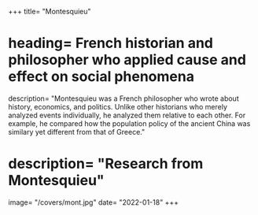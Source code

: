 
+++
title=  "Montesquieu"
# heading=  French historian and philosopher who applied cause and effect on social phenomena 
description=  "Montesquieu was a French philosopher who wrote about history, economics, and politics. Unlike other historians who merely analyzed events individually, he analyzed them relative to each other. For example, he compared how the population policy of the ancient China was similary yet different from that of Greece."
# description=  "Research from Montesquieu"
image=  "/covers/mont.jpg"
date=  "2022-01-18"
+++

<!-- explained how the disorders in Europe caused the Jews to invent paper checks which later became modern stock certificates and financial instruments. -->